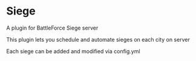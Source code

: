 Siege
=====

A plugin for BattleForce Siege server

This plugin lets you schedule and automate sieges on each city on server

Each siege can be added and modified via config.yml
